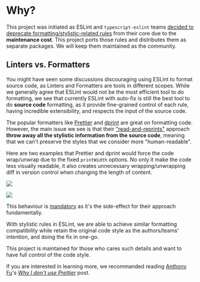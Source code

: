 # Why?

This project was initiated as ESLint and `typescript-eslint` teams [decided to deprecate formatting/stylistic-related rules](https://github.com/eslint/eslint/issues/17522) from their core due to the **maintenance cost**. This project ports those rules and distributes them as separate packages. We will keep them maintained as the community.

## Linters vs. Formatters

You might have seen some discussions discouraging using ESLint to format source code, as Linters and Formatters are tools in different scopes. While we generally agree that ESLint would not be the most efficient tool to do formatting, we see that currently ESLint with auto-fix is still the best tool to do **source code** formatting, as it provide fine-grained control of each rule, having incredible extensibility, and respects the input of the source code.

The popular formatters like [Prettier](https://github.com/prettier/prettier) and [dprint](https://dprint.dev/) are great on formatting code. However, the main issue we see is that their ["read-and-reprints"](https://prettier.io/docs/en/) approach **throw away all the stylistic information from the source code**, meaning that we can't preserve the styles that we consider more "human-readable".

Here are two examples that Prettier and dprint would force the code wrap/unwrap due to the fixed `printWidth` options. No only it make the code less visually readable, it also creates unnecessary wrapping/unwrapping diff in version control when changing the length of content.

![](/images/format-prettier.png)

![](/images/format-dprint.png)

This behaviour is [mandatory](https://github.com/prettier/prettier/issues/3468) as it's the side-effect for their approach fundamentally.

With stylistic rules in ESLint, we are able to achieve similar formatting compatibility while retain the original code style as the authors/teams' intention, and doing the fix in one-go.

This project is maintained for those who cares such details and want to have full control of the code style.

If you are interested in learning more, we recommanded reading [Anthony Fu](https://antfu.me/)'s [*Why I don't use Prettier*](https://antfu.me/posts/why-not-prettier) post.
